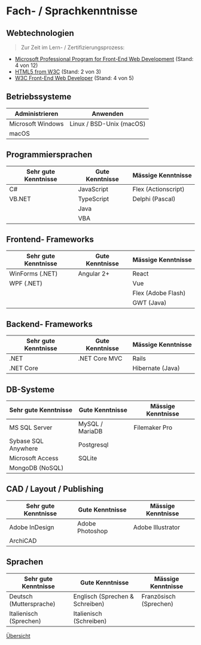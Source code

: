 # <a name="4"></a>Fach- / Sprachkenntnisse

<div class="page"/>

## Webtechnologien

> Zur Zeit im Lern- / Zertifizierungsprozess:

* [Microsoft Professional Program for Front-End Web Development](https://academy.microsoft.com/en-us/professional-program/tracks/front-end-development) (Stand: 4 von 12)
* [HTML5 from W3C](https://credentials.edx.org/records/programs/shared/8949ac2a95bc40e5b8a93fefbfcfb340/) (Stand: 2 von 3)
* [W3C Front-End Web Developer](https://credentials.edx.org/records/programs/shared/ec6cf99790064cbaaccaf6d99578a361/) (Stand: 4 von 5)

## Betriebssysteme

| Administrieren    | Anwenden                 |
|-------------------|--------------------------|
| Microsoft Windows | Linux / BSD-Unix (macOS) |
| macOS             |                          |

## Programmiersprachen

| Sehr gute Kenntnisse | Gute Kenntnisse | Mässige Kenntnisse  |
|----------------------|-----------------|---------------------|
| C#                   | JavaScript      | Flex (Actionscript) |
| VB.NET               | TypeScript      | Delphi (Pascal)     |
|                      | Java            |                     |
|                      | VBA             |                     |

## Frontend- Frameworks

| Sehr gute Kenntnisse | Gute Kenntnisse | Mässige Kenntnisse |
|----------------------|-----------------|--------------------|
| WinForms (.NET)      | Angular 2+      | React              |
| WPF (.NET)           |                 | Vue                |
|                      |                 | Flex (Adobe Flash) |
|                      |                 | GWT (Java)         |

## Backend- Frameworks

| Sehr gute Kenntnisse | Gute Kenntnisse | Mässige Kenntnisse |
|----------------------|-----------------|--------------------|
| .NET                 | .NET Core MVC   | Rails              |
| .NET Core            |                 | Hibernate (Java)   |

## DB-Systeme

| Sehr gute Kenntnisse | Gute Kenntnisse | Mässige Kenntnisse |
|----------------------|-----------------|--------------------|
| MS SQL Server        | MySQL / MariaDB | Filemaker Pro      |
| Sybase SQL Anywhere  | Postgresql      |                    |
| Microsoft Access     | SQLite          |                    |
| MongoDB (NoSQL)      |                 |                    |

## CAD / Layout / Publishing

| Sehr gute Kenntnisse | Gute Kenntnisse | Mässige Kenntnisse |
|----------------------|-----------------|--------------------|
| Adobe InDesign       | Adobe Photoshop | Adobe Illustrator  |
| ArchiCAD             |                 |                    |

## Sprachen

| Sehr gute Kenntnisse    | Gute Kenntnisse                 | Mässige Kenntnisse     |
|-------------------------|---------------------------------|------------------------|
| Deutsch (Muttersprache) | Englisch (Sprechen & Schreiben) | Französisch (Sprechen) |
| Italienisch (Sprechen)  | Italienisch (Schreiben)         |                        |

<div class="page"/>

[Übersicht](README.md)
